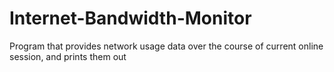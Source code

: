# Internet-Bandwidth-Monitor
Program that provides network usage data over the course of current online session, and prints them out
